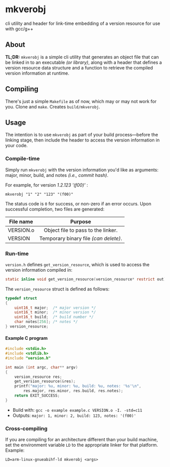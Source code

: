 # mkverobj
cli utility and header for link-time embedding of a version resource for use with gcc/g++

## About

**TL;DR:** `mkverobj` is a simple cli utility that generates an object file that can be linked in to an executable *(or library)*, along with a header that defines a version resource data structure and a function to retrieve the compiled version information at runtime.


## Compiling

There's just a simple `Makefile` as of now, which may or may not work for you. Clone and `make`. Creates `build/mkverobj`.

## Usage

The intention is to use `mkverobj` as part of your build process&mdash;before the linking stage, then include the header to access the version information in your code.

### Compile-time

Simply run `mkverobj` with the version information you'd like as arguments: major, minor, build, and notes *(i.e., commit hash)*.

For example, for version *1.2.123 '(f00)'* :

`mkverobj "1" "2" "123" "(f00)"`

The status code is `0` for success, or non-zero if an error occurs. Upon successful completion, two files are generated:

| File name | Purpose |
| --------- | :-----: |
| VERSION.o | Object file to pass to the linker.
| VERSION | Temporary binary file *(can delete)*.

### Run-time

`version.h` defines `get_version_resource`, which is used to access the version information compiled in:

```c
static inline void get_version_resource(version_resource* restrict out)
```

The `version_resource` struct is defined as follows:

```c
typedef struct
{
    uint16_t major;  /* major version */
    uint16_t minor;  /* minor version */
    uint16_t build;  /* build number */
    char notes[256]; /* notes */
} version_resource;
```

#### Example C program

```c
#include <stdio.h>
#include <stdlib.h>
#include "version.h"

int main (int argc, char** argv)
{
    version_resource res;
    get_version_resource(&res);
    printf("major: %u, minor: %u, build: %u, notes: '%s'\n",
        res.major, res.minor, res.build, res.notes);
    return EXIT_SUCCESS;
}
```
- Build with: `gcc -o example example.c VERSION.o -I. -std=c11`
- Outputs: `major: 1, minor: 2, build: 123, notes: '(f00)'`

### Cross-compiling

If you are compiling for an architecture different than your build machine, set the environment variable `LD` to the appropriate linker for that platform. Example:

`LD=arm-linux-gnueabihf-ld mkverobj <args>`
